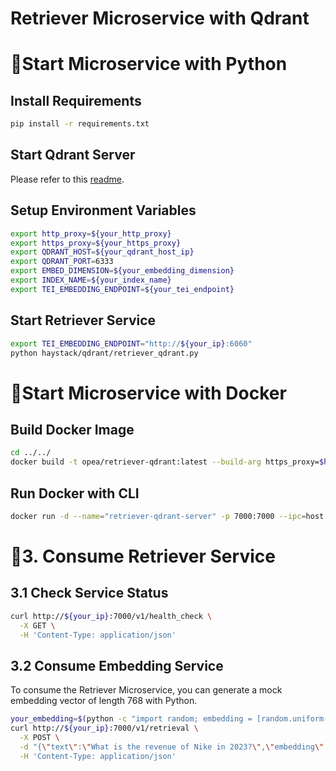 # Retriever Microservice with Qdrant

# 🚀Start Microservice with Python

## Install Requirements

```bash
pip install -r requirements.txt
```

## Start Qdrant Server

Please refer to this [readme](../../../vectorstores/langchain/qdrant/README.md).

## Setup Environment Variables

```bash
export http_proxy=${your_http_proxy}
export https_proxy=${your_https_proxy}
export QDRANT_HOST=${your_qdrant_host_ip}
export QDRANT_PORT=6333
export EMBED_DIMENSION=${your_embedding_dimension}
export INDEX_NAME=${your_index_name}
export TEI_EMBEDDING_ENDPOINT=${your_tei_endpoint}
```

## Start Retriever Service

```bash
export TEI_EMBEDDING_ENDPOINT="http://${your_ip}:6060"
python haystack/qdrant/retriever_qdrant.py
```

# 🚀Start Microservice with Docker

## Build Docker Image

```bash
cd ../../
docker build -t opea/retriever-qdrant:latest --build-arg https_proxy=$https_proxy --build-arg http_proxy=$http_proxy -f comps/retrievers/haystack/qdrant/docker/Dockerfile .
```

## Run Docker with CLI

```bash
docker run -d --name="retriever-qdrant-server" -p 7000:7000 --ipc=host -e http_proxy=$http_proxy -e https_proxy=$https_proxy -e TEI_EMBEDDING_ENDPOINT=${your_tei_endpoint} -e QDRANT_HOST=${your_qdrant_host_ip} -e QDRANT_PORT=${your_qdrant_port} opea/retriever-qdrant:latest
```

# 🚀3. Consume Retriever Service

## 3.1 Check Service Status

```bash
curl http://${your_ip}:7000/v1/health_check \
  -X GET \
  -H 'Content-Type: application/json'
```

## 3.2 Consume Embedding Service

To consume the Retriever Microservice, you can generate a mock embedding vector of length 768 with Python.

```bash
your_embedding=$(python -c "import random; embedding = [random.uniform(-1, 1) for _ in range(768)]; print(embedding)")
curl http://${your_ip}:7000/v1/retrieval \
  -X POST \
  -d "{\"text\":\"What is the revenue of Nike in 2023?\",\"embedding\":${your_embedding}}" \
  -H 'Content-Type: application/json'
```
